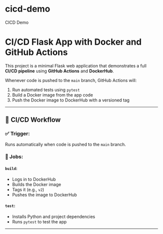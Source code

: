 # cicd-demo
CICD Demo 
# CI/CD Flask App with Docker and GitHub Actions

This project is a minimal Flask web application that demonstrates a full **CI/CD pipeline** using **GitHub Actions** and **DockerHub**.

Whenever code is pushed to the `main` branch, GitHub Actions will:

1. Run automated tests using `pytest`
2. Build a Docker image from the app code
3. Push the Docker image to DockerHub with a versioned tag

---

## 🔄 CI/CD Workflow

### ✅ Trigger:
Runs automatically when code is pushed to the `main` branch.

### 🔧 Jobs:
#### `build`:
- Logs in to DockerHub
- Builds the Docker image
- Tags it (e.g., `v2`)
- Pushes the image to DockerHub

#### `test`:
- Installs Python and project dependencies
- Runs `pytest` to test the app

---

